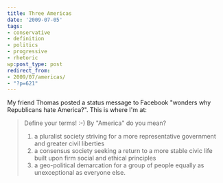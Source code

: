 ```yaml
---
title: Three Americas
date: '2009-07-05'
tags:
- conservative
- definition
- politics
- progressive
- rhetoric
wp:post_type: post
redirect_from:
- 2009/07/americas/
- "?p=621"
---
```


My friend Thomas posted a status message to Facebook "wonders why Republicans hate America?". This is where I'm at:

> Define your terms! :-) By "America" do you mean?
>
> 1. a pluralist society striving for a more representative government and greater civil liberties
> 2. a consensus society seeking a return to a more stable civic life built upon firm social and ethical principles
> 3. a geo-political demarcation for a group of people equally as unexceptional as everyone else.

